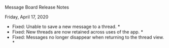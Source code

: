 Message Board Release Notes

Friday, April 17, 2020

* Fixed: Unable to save a new message to a thread. *
* Fixed: New threads are now retained across uses of the app. *
* Fixed: Messages no longer disappear when returning to the thread view. *